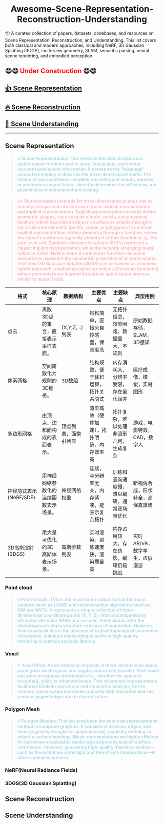 <h1 align="center">
  <b>Awesome-Scene-Representation-Reconstruction-Understanding</b>
</h1>

📦 A curated collection of papers, datasets, codebases, and resources on Scene Representation, Reconstruction, and Understanding. This list covers both classical and modern approaches, including NeRF, 3D Gaussian Splatting (3DGS), multi-view geometry, SLAM, semantic parsing, neural scene rendering, and embodied perception.

## 😄😄 <span style="color:red;">Under Construction</span>  😄😄

## [👍 Scene Representation](#scene-representation)  
## [🔥 Scene Reconstruction](#scene-reconstruction)  
## [🚀 Scene Understanding](#scene-understanding)  

---

## Scene Representation
> #### <span style="color:lightblue;">💡 Scene Representation: This refers to the data structures or mathematical models used to store, manipulate, and render reconstructed scene information. It serves as the “language” computers employ to describe the three-dimensional world. The choice of representation—whether discrete point clouds, meshes, or continuous neural fields—directly determines the efficiency and possibilities of subsequent processing.</span>  

> #### <span style="color:Lightpink;">💡💡 Representation methods for three-dimensional scenes can be broadly categorized into two main types: explicit representation and implicit representation. Explicit representations directly define geometric shapes, such as point clouds, voxels, and polygonal meshes, which describe an object's surface or volume through a set of discrete elements (points, cubes, or polygons). In contrast, implicit representations define geometry through a function, where the object's surface is typically a level set of that function (e.g., the zero level set). Symbolic distance functions (SDFs) represent a classic implicit representation, while the recently emerging neural radiance fields (NeRFs) learn a continuous function via neural networks to represent the volumetric properties of an entire scene. The latest 3D Gaussian Splatter (3DGS) can be viewed as a modern hybrid approach, employing explicit primitives (Gaussian functions) whose parameters are learned through an optimization process similar to neural fields.</span>  

| 格式 | 核心原理 | 数据结构 | 主要优点 | 主要缺点 | 典型用例 |
| ---- | -------- | -------- | -------- | -------- | -------- |
| 点云 | 离散3D点的集合，直接表示采样表面。 | (X,Y,Z,...) 列表 | 结构简单，直接来自传感器，保真度高 | 无拓扑信息，渲染困难，数据量大，不规则 | 原始数据存储，SLAM，3D感知 |
| 体素网格 | 空间离散化为规则的3D栅格。 | 3D数组 | 结构规整，便于体积运算，拓扑关系隐式 | 内存消耗大，分辨率受限，存在量化误差 | 医疗成像，模拟，实时图形 |
| 多边形网格 | 由顶点、边和面构成的表面表示。 | 顶点列表，面索引列表 | 渲染高效（硬件加速），拓扑明确，内存效率高 | 拓扑复杂，难以处理非流形几何，生成复杂 | 游戏，电影特效，CAD，数字人 |
| 神经隐式表示 (NeRF/SDF) | 用神经网络参数化的连续函数表示场景。 | 神经网络权重 | 连续，与分辨率无关，内存紧凑，能表示复杂拓扑 | 训练和查询速度慢，难以编辑，通常逐场景优化 | 新视角合成，形状补全，高保真重建 |
| 3D高斯渲射 (3DGS) | 用大量可优化的3D高斯体表示场景。 | 高斯参数列表 | 实时渲染，训练速度快，渲染质量高 | 内存占用较大，存在伪影，编辑仍是挑战 | 实时AR/VR，数字孪生，虚拟漫游 |

### Point cloud
> #### <span style="color:lightblue;">💡 Point Clouds: This is the most direct output format for many sensors (such as LiDAR) and reconstruction algorithms (such as SfM and MVS). It represents a simple collection of three-dimensional coordinate points (X, Y, Z), often accompanied by attributes like color (RGB) and normals. Point clouds offer the advantages of simple structure and ease of acquisition. However, their drawback lies in the absence of explicit topological connection information, making it challenging to perform high-quality rendering or surface analysis directly.</span>







### Voxel
> #### <span style="color:lightblue;">💡 Voxel Grids: As an extension of pixels in three-dimensional space, voxel grids divide space into regular cubic units (voxels). Each voxel can store occupancy information (i.e., whether the space is occupied), color, or other attributes. This structured representation facilitates Boolean operations and volumetric analysis, but its memory consumption increases cubically with resolution and can produce jagged edges due to discretization.</span>








### Polygon Mesh
> #### <span style="color:lightblue;">💡 Polygon Meshes: This has long been the dominant representation method in computer graphics. It consists of vertices, edges, and faces (typically triangles or quadrilaterals), explicitly defining an object's surface topology. Mesh representations are highly efficient for hardware-accelerated rendering and provide explicit surface information. However, generating high-quality, flawless meshes—such as those that are watertight and free of self-intersections—is often a complex process.</span>





### NeRF(Neural Radiance Fields)




### 3DGS(3D Gaussian Splatting)



## Scene Reconstruction














## Scene Understanding

































